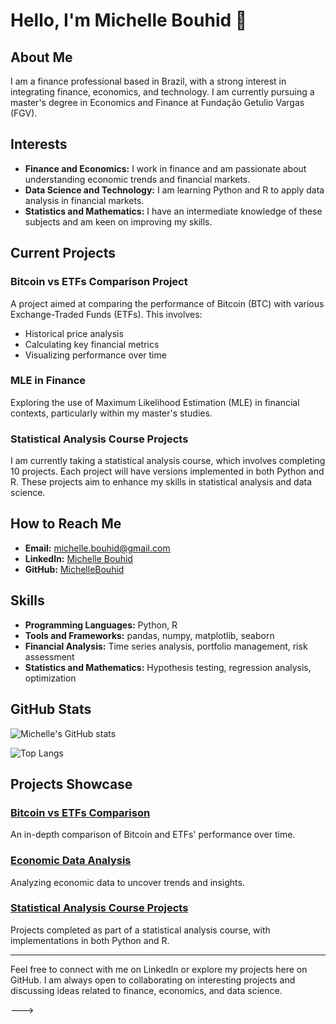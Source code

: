 # Hello, I'm Michelle Bouhid 👋

## About Me

I am a finance professional based in Brazil, with a strong interest in integrating finance, economics, and technology. I am currently pursuing a master's degree in Economics and Finance at Fundação Getulio Vargas (FGV).

## Interests

- **Finance and Economics:** I work in finance and am passionate about understanding economic trends and financial markets.
- **Data Science and Technology:** I am learning Python and R to apply data analysis in financial markets.
- **Statistics and Mathematics:** I have an intermediate knowledge of these subjects and am keen on improving my skills.

## Current Projects

### Bitcoin vs ETFs Comparison Project
A project aimed at comparing the performance of Bitcoin (BTC) with various Exchange-Traded Funds (ETFs). This involves:
- Historical price analysis
- Calculating key financial metrics
- Visualizing performance over time

### MLE in Finance
Exploring the use of Maximum Likelihood Estimation (MLE) in financial contexts, particularly within my master's studies.

### Statistical Analysis Course Projects
I am currently taking a statistical analysis course, which involves completing 10 projects. Each project will have versions implemented in both Python and R. These projects aim to enhance my skills in statistical analysis and data science.

## How to Reach Me

- **Email:** [michelle.bouhid@gmail.com](mailto:michelle.bouhid@gmail.com)
- **LinkedIn:** [Michelle Bouhid](https://www.linkedin.com/in/michelle-bouhid-880001156/)
- **GitHub:** [MichelleBouhid](https://github.com/MichelleBouhid)

## Skills

- **Programming Languages:** Python, R
- **Tools and Frameworks:** pandas, numpy, matplotlib, seaborn
- **Financial Analysis:** Time series analysis, portfolio management, risk assessment
- **Statistics and Mathematics:** Hypothesis testing, regression analysis, optimization

## GitHub Stats

![Michelle's GitHub stats](https://github-readme-stats.vercel.app/api?username=MichelleBouhid&show_icons=true&theme=radical)

![Top Langs](https://github-readme-stats.vercel.app/api/top-langs/?username=MichelleBouhid&layout=compact&theme=radical)

## Projects Showcase

### [Bitcoin vs ETFs Comparison](https://github.com/MichelleBouhid/bitcoin-vs-etfs)
An in-depth comparison of Bitcoin and ETFs' performance over time.

### [Economic Data Analysis](https://github.com/MichelleBouhid/economic-data-analysis)
Analyzing economic data to uncover trends and insights.

### [Statistical Analysis Course Projects](https://github.com/MichelleBouhid/StatisticalAnalysisCourse.git)
Projects completed as part of a statistical analysis course, with implementations in both Python and R.


---

Feel free to connect with me on LinkedIn or explore my projects here on GitHub. I am always open to collaborating on interesting projects and discussing ideas related to finance, economics, and data science.




--->
